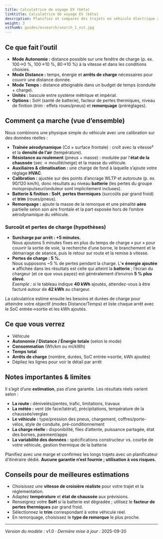 ```yaml
---
title: Calculatrice de voyage EV (bêta)
linktitle: Calculatrice de voyage EV (bêta)
description: Planifiez et comparez des trajets en véhicule électrique avec des estimations réalistes basées sur la physique. Choisissez un mode (Autonomie, Distance ou Temps), réglez la vitesse et la météo, et voyez en un coup d’œil comment les modèles se comparent — temps total, arrêts de charge et énergie — dans une seule vue.
weight: 3
xsthumb: guides/evsearch/search_1_xst.jpg
---
```

<!-- markdownlint-disable MD033 -->

## Ce que fait l’outil

* **Mode Autonomie :** distance possible sur une fenêtre de charge (p. ex. 100→0 %, 100→10 %, 80→10 %) à la vitesse et dans les conditions choisies.
* **Mode Distance :** temps, énergie et **arrêts de charge** nécessaires pour couvrir une distance donnée.
* **Mode Temps :** distance atteignable dans un budget de temps (conduite + charge).
* **Unités :** bascule entre système métrique et impérial.
* **Options :** SoH (santé de batterie), facteur de pertes thermiques, niveau de finition (*trim* : effets roues/pneus) et **remorquage** (préréglages).

## Comment ça marche (vue d’ensemble)

Nous combinons une physique simple du véhicule avec une calibration sur des données réelles :

* **Traînée aérodynamique** (Cd × surface frontale) : croît avec la vitesse² et la **densité de l’air** (température).
* **Résistance au roulement** (pneus + masse) : modulée par l’**état de la chaussée** (sec → mouillé/neige) et la masse du véhicule.
* **Auxiliaires & climatisation :** une charge de fond à laquelle s’ajoute votre réglage **HVAC**.
* **Calibration :** ajustée sur des points d’ancrage WLTP et autoroute (p. ex. 90/120 km/h), donc résultats au niveau **batterie** (les pertes du groupe motopropulseur/onduleur sont implicitement incluses).
* **Batterie & finition :** **SoH**, **pertes thermiques** (surcoûts par grand froid) et **trim** (roues/pneus).
* **Remorquage :** ajoute la masse de la remorque et une pénalité **aéro** partielle selon son aire frontale et la part exposée hors de l’ombre aérodynamique du véhicule.

### Surcoût et pertes de charge (hypothèses)

* **Surcharge par arrêt : +5 minutes.**  
  Nous ajoutons 5 minutes fixes en plus du temps de charge « pur » pour couvrir la sortie de voie, la recherche d’une borne, le branchement et le démarrage de séance, puis le retour sur route et la remise à vitesse.
* **Pertes de charge : 5 %.**  
  Nous supposons ~5 % de pertes pendant la charge. L’**« énergie ajoutée »** affichée dans les résultats est celle qui atteint la **batterie** ; l’écran du chargeur (et ce que vous payez) est généralement d’environ **5 % plus élevé**.  
  *Exemple :* si le tableau indique **40 kWh** ajoutés, attendez-vous à être facturé autour de **42 kWh** au chargeur.

La calculatrice estime ensuite les besoins et durées de charge pour atteindre votre objectif (modes Distance/Temps) et liste chaque arrêt avec le SoC entrée→sortie et les kWh ajoutés.

## Ce que vous verrez

* Véhicule
* **Autonomie / Distance / Énergie totale** (selon le mode)
* **Consommation** (Wh/km ou mi/kWh)
* **Temps total**
* **Arrêts de charge** (nombre, durées, SoC entrée→sortie, kWh ajoutés)
* Dépliez les lignes pour voir le détail par arrêt

## Notes importantes & limites

Il s’agit d’une **estimation**, pas d’une garantie. Les résultats réels varient selon :

* **La route :** dénivelés/pentes, trafic, limitations, travaux
* **La météo :** vent (de face/latéral), précipitations, température de la chaussée/verglas
* **Le véhicule :** type/pression des pneus, chargement, coffres/porte-vélos, style de conduite, pré-conditionnement
* **La charge réelle :** disponibilité, files d’attente, puissance partagée, état des bornes, paiement/apps
* **La variabilité des données :** spécifications constructeur vs. courbe de votre véhicule, gestion thermique de la batterie

Planifiez avec une marge et confirmez les longs trajets avec un planificateur d’itinéraire dédié. **Aucune garantie n’est fournie ; utilisation à vos risques.**

## Conseils pour de meilleures estimations

* Choisissez une **vitesse de croisière réaliste** pour votre trajet et la réglementation.
* Adaptez **température** et **état de chaussée** aux prévisions.
* Renseignez votre **SoH** si la batterie est dégradée ; utilisez le **facteur de pertes thermiques** par grand froid.
* Sélectionnez le **trim** correspondant à votre véhicule réel.
* En remorquage, choisissez le **type de remorque** le plus proche.

---

*Version du modèle :* v1.0 · *Dernière mise à jour :* 2025-09-20
